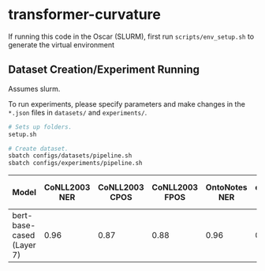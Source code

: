 # transformer-curvature

If running this code in the Oscar (SLURM), first run `scripts/env_setup.sh` to generate the virtual environment

## Dataset Creation/Experiment Running

Assumes slurm.

To run experiments, please specify parameters and make changes in the `*.json` files in `datasets/` and `experiments/`.

```bash
# Sets up folders.
setup.sh 

# Create dataset.
sbatch configs/datasets/pipeline.sh
sbatch configs/experiments/pipeline.sh
```

| Model                       | CoNLL2003 NER | CoNLL2003 CPOS | CoNLL2003 FPOS | OntoNotes NER | en_ewt-ud DEP | en_ewt-ud CPOS | en_ewt-ud FPOS | ptb_3 DEPTH | ptb_3 DISTANCE |
|-----------------------------|---------------|----------------|----------------|---------------|---------------|----------------|----------------|-------------|----------------|
| bert-base-cased (Layer 7)   |     0.96      |   0.87         |      0.88      |    0.96      |     0.85      |         0.95     |        .95      |(0.8776, 0.8585)|(0.8015, 0.8342)|

